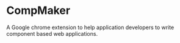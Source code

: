 # CompMaker
A Google chrome extension to help application developers to write component based web applications.
